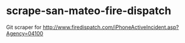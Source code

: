 # scrape-san-mateo-fire-dispatch

Git scraper for http://www.firedispatch.com/iPhoneActiveIncident.asp?Agency=04100
